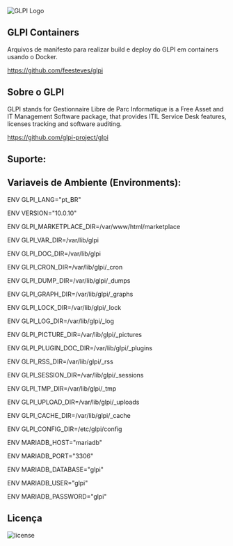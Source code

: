 ![GLPI Logo](https://raw.githubusercontent.com/glpi-project/glpi/refs/heads/main/public/pics/logos/logo-GLPI-250-grey.png)
## GLPI Containers

Arquivos de manifesto para realizar build e deploy do GLPI em containers usando o Docker.

https://github.com/feesteves/glpi


## Sobre o GLPI
GLPI stands for Gestionnaire Libre de Parc Informatique is a Free Asset and IT Management Software package, that provides ITIL Service Desk features, licenses tracking and software auditing.

https://github.com/glpi-project/glpi


## Suporte:




## Variaveis de Ambiente (Environments):

ENV GLPI_LANG="pt_BR"

ENV VERSION="10.0.10"

ENV GLPI_MARKETPLACE_DIR=/var/www/html/marketplace

ENV GLPI_VAR_DIR=/var/lib/glpi

ENV GLPI_DOC_DIR=/var/lib/glpi

ENV GLPI_CRON_DIR=/var/lib/glpi/\_cron

ENV GLPI_DUMP_DIR=/var/lib/glpi/\_dumps

ENV GLPI_GRAPH_DIR=/var/lib/glpi/\_graphs

ENV GLPI_LOCK_DIR=/var/lib/glpi/\_lock

ENV GLPI_LOG_DIR=/var/lib/glpi/\_log

ENV GLPI_PICTURE_DIR=/var/lib/glpi/\_pictures

ENV GLPI_PLUGIN_DOC_DIR=/var/lib/glpi/\_plugins

ENV GLPI_RSS_DIR=/var/lib/glpi/\_rss

ENV GLPI_SESSION_DIR=/var/lib/glpi/\_sessions

ENV GLPI_TMP_DIR=/var/lib/glpi/\_tmp

ENV GLPI_UPLOAD_DIR=/var/lib/glpi/\_uploads

ENV GLPI_CACHE_DIR=/var/lib/glpi/\_cache

ENV GLPI_CONFIG_DIR=/etc/glpi/config

ENV MARIADB_HOST="mariadb"

ENV MARIADB_PORT="3306"

ENV MARIADB_DATABASE="glpi"

ENV MARIADB_USER="glpi"

ENV MARIADB_PASSWORD="glpi"

## Licença

![license](https://img.shields.io/github/license/glpi-project/glpi.svg)
